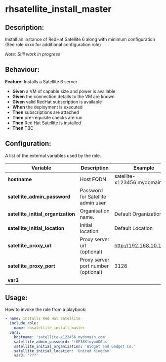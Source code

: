 # rhsatellite_install_master

## Description:

Install an instance of RedHat Satellite 6 along with minimum configuration
(See role xxxx for additional configuration role)

_Note: Still work in progress_

## Behaviour:

**Feature:** Installs a Satellite 6 server  
- **Given** a VM of capable size and power is available
- **Given** the connection details to the VM are known
- **Given** valid RedHat subscription is available
- **When** the deployment is executed
- **Then** subscriptions are attached
- **Then** pre-requisite checks are run
- **Then** Red Hat Satellite is installed
- **Then** TBC



## Configuration:

A list of the external variables used by the role.

| Variable  | Description  | Example  | 
|---|---|---|
| **hostname**  | Host FQDN  |  satellite-x123456.mydomain.com |
| **satellite_admin_password**  |  Password for Satellite admin user |  |
| **satellite_initial_organization**  | Organisation name. | Default Organization |
| **satellite_initial_location**  | Initial location | Default Location |
| **satellite_proxy_url**  | Proxy server url (optional) | http://192.168.10.10  |
| **satellite_proxy_port**  | Proxy server port number (optional) | 3128  |
| **var3**  |   |   |


## Usage:

How to invoke the role from a playbook:

```yaml
- name: Installs Red Hat Satellite
  include_role:
    name: rhsatellite_install_master
  vars:
    hostname: 'satellite-x123456.mydomain.com'
    satellite_admin_password: 'f6E38KluywWK0ns'
    satellite_initial_organization: 'Widget and Gadget Co.'
    satellite_initial_location: 'United Kingdom'
    var3: '???'
```